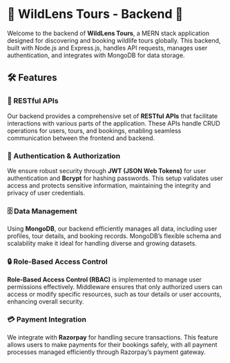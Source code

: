 # 🌟 WildLens Tours - Backend 🌟

Welcome to the backend of **WildLens Tours**, a MERN stack application designed for discovering and booking wildlife tours globally. This backend, built with Node.js and Express.js, handles API requests, manages user authentication, and integrates with MongoDB for data storage.

## 🛠️ Features

### 🧩 RESTful APIs
Our backend provides a comprehensive set of **RESTful APIs** that facilitate interactions with various parts of the application. These APIs handle CRUD operations for users, tours, and bookings, enabling seamless communication between the frontend and backend.

### 🔐 Authentication & Authorization
We ensure robust security through **JWT (JSON Web Tokens)** for user authentication and **Bcrypt** for hashing passwords. This setup validates user access and protects sensitive information, maintaining the integrity and privacy of user credentials.

### 🗄️ Data Management
Using **MongoDB**, our backend efficiently manages all data, including user profiles, tour details, and booking records. MongoDB’s flexible schema and scalability make it ideal for handling diverse and growing datasets.

### 🔒 Role-Based Access Control
**Role-Based Access Control (RBAC)** is implemented to manage user permissions effectively. Middleware ensures that only authorized users can access or modify specific resources, such as tour details or user accounts, enhancing overall security.

### 💳 Payment Integration
We integrate with **Razorpay** for handling secure transactions. This feature allows users to make payments for their bookings safely, with all payment processes managed efficiently through Razorpay’s payment gateway.
